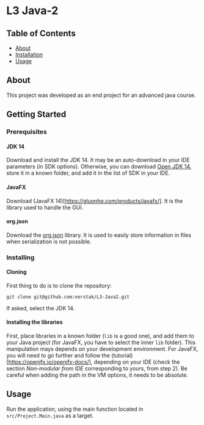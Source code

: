 # L3 Java-2

## Table of Contents

+ [About](#about)
+ [Installation](#getting_started)
+ [Usage](#usage)

## About <a name = "about"></a>

This project was developed as an end project for an advanced java course.

## Getting Started <a name = "getting_started"></a>

### Prerequisites

#### JDK 14

Download and install the JDK 14. It may be an auto-download in your IDE parameters (in SDK options). Otherwise, you can download [Open JDK 14](https://jdk.java.net/14/), store it in a known folder, and add it in the list of SDK in your IDE.

#### JavaFX

Download (JavaFX 14)[https://gluonhq.com/products/javafx/]. It is the library used to handle the GUI.

#### org.json

Download the [org.json](https://github.com/stleary/JSON-java) library. It is used to easily store information in files when serialization is not possible.

### Installing

#### Cloning

First thing to do is to clone the repository: 

```
git clone git@github.com:nerstak/L3-Java2.git
```
If asked, select the JDK 14.

#### Installing the libraries

First, place libraries in a known folder (`lib` is a good one), and add them to your Java project (for JavaFX, you have to select the inner `lib` folder). This manipulation mays depends on your development environment.
For JavaFX, you will need to go further and follow the (tutorial)[https://openjfx.io/openjfx-docs/], depending on your IDE (check the section *Non-modular from IDE* corresponding to yours, from step 2). Be careful when adding the path in the VM options, it needs to be absolute.

## Usage <a name = "usage"></a>

Run the application, using the main function located in `src/Project.Main.java` as a target.